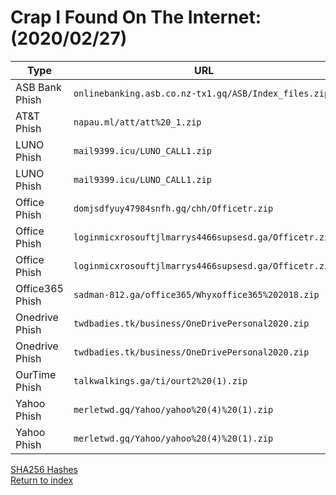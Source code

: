 <h1>Crap I Found On The Internet: (2020/02/27)</h1>

|Type           |URL                                                  |IP               |Exfil Email(s)                             |
|---------------|-----------------------------------------------------|-----------------|-------------------------------------------|
|ASB Bank Phish |`onlinebanking.asb.co.nz-tx1.gq/ASB/Index_files.zip` |`54.205.148.239` |`N/A`                                      |
|AT&T Phish     |`napau.ml/att/att%20_1.zip`                          |`178.159.36.97`  |`beccahenson5@gmail.com`                   |
|LUNO Phish     |`mail9399.icu/LUNO_CALL1.zip`                        |`102.130.115.253`|`eduarda.mandlate25@gmail.com`             |
|LUNO Phish     |`mail9399.icu/LUNO_CALL1.zip`                        |`102.130.115.253`|`lunoupdate@yandex.com`                    |
|Office Phish   |`domjsdfyuy47984snfh.gq/chh/Officetr.zip`            |`178.159.36.96`  |`email.lucifer@yandex.com`                 |
|Office Phish   |`loginmicxrosouftjlmarrys4466supsesd.ga/Officetr.zip`|`178.159.36.96`  |`email.lucifer@yandex.com`                 |
|Office Phish   |`loginmicxrosouftjlmarrys4466supsesd.ga/Officetr.zip`|`178.159.36.96`  |`jaja@officialconnectiz.com`               |
|Office365 Phish|`sadman-812.ga/office365/Whyxoffice365%202018.zip`   |`54.93.242.137`  |`N/A (hasn't been set up yet)`             |
|Onedrive Phish |`twdbadies.tk/business/OneDrivePersonal2020.zip`     |`192.210.199.66` |`kensteinman.walkervvorldtrade@outlook.com`|
|Onedrive Phish |`twdbadies.tk/business/OneDrivePersonal2020.zip`     |`192.210.199.66` |`raymond012020@gmail.com`                  |
|OurTime Phish  |`talkwalkings.ga/ti/ourt2%20(1).zip`                 |`192.210.199.66` |`tottimail11@gmail.com`                    |
|Yahoo Phish    |`merletwd.gq/Yahoo/yahoo%20(4)%20(1).zip`            |`198.23.213.235` |`mybizarena@yahoo.com`                     |
|Yahoo Phish    |`merletwd.gq/Yahoo/yahoo%20(4)%20(1).zip`            |`198.23.213.235` |`myteam5000k@gmail.com`                    |

<a href="/crap-i-found-2020-02-27-sha256sums.txt">SHA256 Hashes</a><br>
<a href="/">Return to index</a>